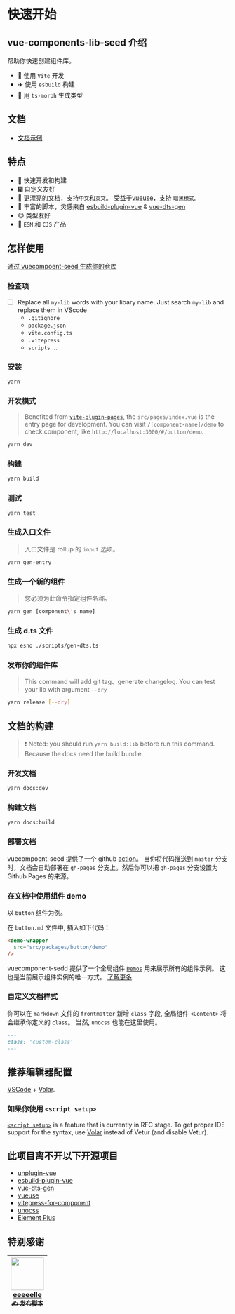 # 快速开始

<!--以下内容为 vue-components-lib-seed 介绍，可以直接删除-->
## vue-components-lib-seed 介绍

帮助你快速创建组件库。

- :rocket: 使用 `Vite` 开发
- :airplane: 使用 `esbuild` 构建
- :helicopter: 用 `ts-morph` 生成类型

## 文档

- [文档示例](https://vuecomponent-seed.vercel.app/)

## 特点

- :rainbow: 快速开发和构建
- :fireworks: 自定义友好
- :pencil: 更漂亮的文档，支持`中文`和`英文`。 受益于[vueuse](https://github.com/vueuse/vueuse)，支持 `暗黑模式`。
- :lollipop: 丰富的脚本，灵感来自 [esbuild-plugin-vue](https://github.com/egoist/esbuild-plugin-vue) & [vue-dts-gen](https://github.com/egoist/vue-dts-gen)
- :yum: 类型友好
- :truck: `ESM` 和 `CJS` 产品

## 怎样使用

[通过 vuecompoent-seed 生成你的仓库](https://github.com/zouhangwithsweet/vue-components-lib-seed/generate)

### 检查项

- [ ] Replace all `my-lib` words with your libary name. Just search `my-lib` and replace them in VScode
  - `.gitignore`
  - `package.json`
  - `vite.config.ts`
  - `.vitepress`
  - `scripts` ...

### 安装

```bash
yarn
```

### 开发模式

> Benefited from  [`vite-plugin-pages`](https://github.com/hannoeru/vite-plugin-pages), the `src/pages/index.vue` is the entry page for development. You can visit `/[component-name]/demo` to check component, like `http://localhost:3000/#/button/demo`.

```bash
yarn dev
```

### 构建

```bash
yarn build
```

### 测试

```bash
yarn test
```

### 生成入口文件

> 入口文件是 rollup 的 `input` 选项。

```bash
yarn gen-entry
```

### 生成一个新的组件

> 您必须为此命令指定组件名称。

```bash
yarn gen [component\'s name]
```

### 生成 d.ts 文件

```bash
npx esno ./scripts/gen-dts.ts
```

### 发布你的组件库

> This command will add git tag、generate changelog. You can test your lib with argument `--dry`

```bash
yarn release [--dry]
```

## 文档的构建

> :exclamation: Noted: you should run `yarn build:lib` before run this command. Because the docs need the build bundle.

### 开发文档

```bash
yarn docs:dev
```

### 构建文档

```bash
yarn docs:build
```

### 部署文档

vuecompoent-seed 提供了一个 github [action](https://github.com/zouhangwithsweet/vue-components-lib-seed/.github/workflows/build.yml)。 当你将代码推送到 `master` 分支时，文档会自动部署在 `gh-pages` 分支上。然后你可以把 `gh-pages` 分支设置为 Github Pages 的来源。

### 在文档中使用组件 demo

以 `button` 组件为例。

在 `button.md` 文件中, 插入如下代码：

```html
<demo-wrapper
  src="src/packages/button/demo"
/>
```

vuecomponent-sedd 提供了一个全局组件 [`Demos`](https://github.com/zouhangwithsweet/fisand-doc/blob/feat_fisand_doc/src/client/app/components/Demos.vue) 用来展示所有的组件示例。
这也是当前展示组件实例的唯一方式。 [了解更多](https://github.com/zouhangwithsweet/fisand-doc/blob/feat_fisand_doc/src/node/markdown/plugins/demo.ts).

### 自定义文档样式

你可以在 `markdown` 文件的 `frontmatter` 新增 `class` 字段, 全局组件 `<Content>` 将会继承你定义的 `class`。 当然, `unocss` 也能在这里使用。

```markdown
---
class: 'custom-class'
---
```

## 推荐编辑器配置

[VSCode](https://code.visualstudio.com/) + [Volar](https://github.com/johnsoncodehk/volar).

### 如果你使用 `<script setup>`

[`<script setup>`](https://github.com/vuejs/rfcs/pull/227) is a feature that is currently in RFC stage. To get proper IDE support for the syntax, use [Volar](https://marketplace.visualstudio.com/items?itemName=johnsoncodehk.volar) instead of Vetur (and disable Vetur).

## 此项目离不开以下开源项目

- [unplugin-vue](https://github.com/sxzz/unplugin-vue)
- [esbuild-plugin-vue](https://github.com/egoist/esbuild-plugin-vue)
- [vue-dts-gen](https://github.com/egoist/vue-dts-gen)
- [vueuse](https://github.com/vueuse/vueuse)
- [vitepress-for-component](https://github.com/dewfall123/vitepress-for-component)
- [unocss](https://github.com/unocss/unocss)
- [Element Plus](https://github.com/element-plus/element-plus)

## 特别感谢

| [<img src="https://avatars.githubusercontent.com/u/73626725?v=4" width="75px;"/><br/>eeeeelle<br/> <sub>:writing_hand: 发布脚本</sub>](https://github.com/eeeeelle) |
| :---: |
